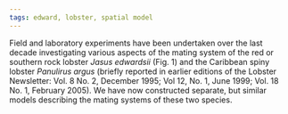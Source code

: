 ```yaml
---
tags: edward, lobster, spatial model
---
```

Field and laboratory experiments have been undertaken over the last decade investigating various aspects of the mating system of the red or southern rock lobster *Jasus edwardsii* (Fig. 1) and the Caribbean spiny lobster  *Panulirus argus* (briefly  reported in earlier editions of the Lobster  Newsletter: Vol. 8 No. 2, December 1995; Vol 12, No. 1, June 1999; Vol. 18 No. 1, February 2005). We have now constructed separate, but similar models describing the mating systems of these two species.  
